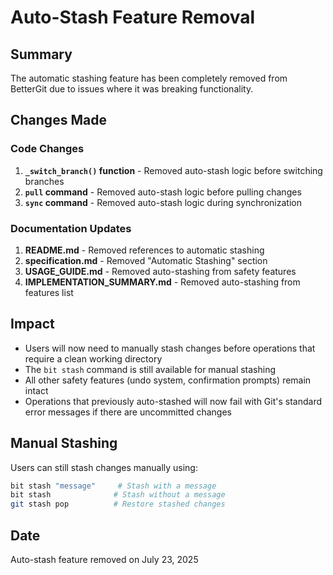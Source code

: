 # Auto-Stash Feature Removal

## Summary
The automatic stashing feature has been completely removed from BetterGit due to issues where it was breaking functionality. 

## Changes Made

### Code Changes
1. **`_switch_branch()` function** - Removed auto-stash logic before switching branches
2. **`pull` command** - Removed auto-stash logic before pulling changes
3. **`sync` command** - Removed auto-stash logic during synchronization

### Documentation Updates
1. **README.md** - Removed references to automatic stashing
2. **specification.md** - Removed "Automatic Stashing" section  
3. **USAGE_GUIDE.md** - Removed auto-stashing from safety features
4. **IMPLEMENTATION_SUMMARY.md** - Removed auto-stashing from features list

## Impact
- Users will now need to manually stash changes before operations that require a clean working directory
- The `bit stash` command is still available for manual stashing
- All other safety features (undo system, confirmation prompts) remain intact
- Operations that previously auto-stashed will now fail with Git's standard error messages if there are uncommitted changes

## Manual Stashing
Users can still stash changes manually using:
```bash
bit stash "message"     # Stash with a message
bit stash              # Stash without a message
git stash pop          # Restore stashed changes
```

## Date
Auto-stash feature removed on July 23, 2025
